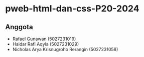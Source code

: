 # pweb-html-dan-css-P20-2024

## Anggota
- Rafael Gunawan (5027231019)
- Haidar Rafi Aqyla (5027231029)
- Nicholas Arya Krisnugroho Rerangin (5027231058)
